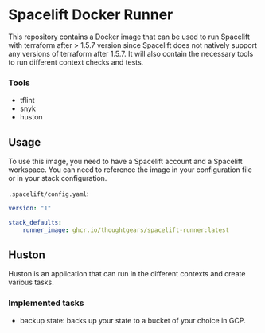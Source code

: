 # Spacelift Docker Runner

This repository contains a Docker image that can be used to run Spacelift with terraform after > 1.5.7 version since
Spacelift does not natively support any versions of terraform after 1.5.7. It will also contain the necessary tools to
run different context checks and tests.

### Tools

- tflint
- snyk
- huston

## Usage 

To use this image, you need to have a Spacelift account and a Spacelift workspace. You can need to reference the
image in your configuration file or in your stack configuration. 

`.spacelift/config.yaml`:
```yaml
version: "1"

stack_defaults:
    runner_image: ghcr.io/thoughtgears/spacelift-runner:latest
```

## Huston

Huston is an application that can run in the different contexts and create various tasks. 

### Implemented tasks

- backup state: backs up your state to a bucket of your choice in GCP.
